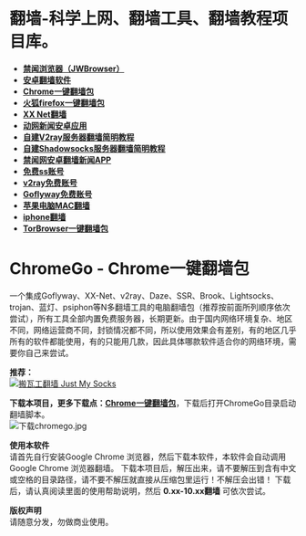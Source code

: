 # 翻墙-科学上网、翻墙工具、翻墙教程项目库。
<ul >
    <li class="Box-row">
          <strong><a class="d-block" href="https://github.com/bannedbook/fanqiang/wiki/%E5%AE%89%E5%8D%93%E7%BF%BB%E5%A2%99%E8%BD%AF%E4%BB%B6#JWBrowser">禁闻浏览器（JWBrowser）</a></strong>
        </li>
  <li class="Box-row">
          <strong><a class="d-block" href="https://github.com/bannedbook/fanqiang/wiki/%E5%AE%89%E5%8D%93%E7%BF%BB%E5%A2%99%E8%BD%AF%E4%BB%B6">安卓翻墙软件</a></strong>
        </li>  
        <li class="Box-row">
          <strong><a class="d-block" href="https://github.com/bannedbook/fanqiang/wiki/Chrome%E4%B8%80%E9%94%AE%E7%BF%BB%E5%A2%99%E5%8C%85">Chrome一键翻墙包</a></strong>
        </li>        
        <li class="Box-row">
          <strong><a class="d-block" href="https://github.com/bannedbook/fanqiang/wiki/%E7%81%AB%E7%8B%90firefox%E4%B8%80%E9%94%AE%E7%BF%BB%E5%A2%99%E5%8C%85">火狐firefox一键翻墙包</a></strong>
        </li>
        <li class="Box-row">
          <strong><a class="d-block" href="https://github.com/bannedbook/fanqiang/wiki/XX-Net%E7%BF%BB%E5%A2%99">XX Net翻墙</a></strong>
        </li>
        <li class="Box-row">
          <strong><a class="d-block" href="https://github.com/bannedbook/fanqiang/wiki/%E5%8A%A8%E6%80%81%E7%BD%91%E6%96%B0%E9%97%BB-%E5%8A%A8%E6%80%81%E7%BD%91%E7%BF%BB%E5%A2%99-%E5%AE%89%E5%8D%93%E5%BA%94%E7%94%A8">动网新闻安卓应用</a></strong>
        </li> 
  <li class="Box-row">
          <strong><a class="d-block" href="https://github.com/bannedbook/fanqiang/blob/master/v2ss/%E8%87%AA%E5%BB%BAV2ray%E6%9C%8D%E5%8A%A1%E5%99%A8%E7%AE%80%E6%98%8E%E6%95%99%E7%A8%8B.md">自建V2ray服务器翻墙简明教程</a></strong>
        </li>
      <li class="Box-row">
          <strong><a class="d-block" href="https://github.com/bannedbook/fanqiang/blob/master/v2ss/%E8%87%AA%E5%BB%BAShadowsocks%E6%9C%8D%E5%8A%A1%E5%99%A8%E7%AE%80%E6%98%8E%E6%95%99%E7%A8%8B.md">自建Shadowsocks服务器翻墙简明教程</a></strong>
        </li>
  <li class="Box-row">
          <strong><a class="d-block" href="https://github.com/bannedbook/fanqiang/wiki/%E7%A6%81%E9%97%BB%E7%BD%91%E5%AE%89%E5%8D%93%E7%BF%BB%E5%A2%99%E6%96%B0%E9%97%BBAPP">禁闻网安卓翻墙新闻APP</a></strong>
        </li>
  <li class="Box-row">
          <strong><a class="d-block" href="https://github.com/bannedbook/fanqiang/wiki/%E5%85%8D%E8%B4%B9ss%E8%B4%A6%E5%8F%B7">免费ss账号</a></strong>
        </li>  
          <li class="Box-row">
          <strong><a class="d-block" href="https://github.com/bannedbook/fanqiang/wiki/v2ray%E5%85%8D%E8%B4%B9%E8%B4%A6%E5%8F%B7">v2ray免费账号</a></strong>
        </li>
        <li class="Box-row">
          <strong><a class="d-block" href="https://github.com/bannedbook/fanqiang/wiki/Goflyway%E5%85%8D%E8%B4%B9%E8%B4%A6%E5%8F%B7">Goflyway免费账号</a></strong>
        </li>
          <li class="Box-row">
          <strong><a class="d-block" href="https://github.com/bannedbook/fanqiang/wiki/%E8%8B%B9%E6%9E%9C%E7%94%B5%E8%84%91MAC%E7%BF%BB%E5%A2%99">苹果电脑MAC翻墙</a></strong>
        </li>
        <li class="Box-row">
          <strong><a class="d-block" href="https://github.com/bannedbook/fanqiang/wiki/iphone%E7%BF%BB%E5%A2%99">iphone翻墙</a></strong>
        </li>
        <li class="Box-row">
          <strong><a class="d-block" href="https://github.com/bannedbook/fanqiang/wiki/TorBrowser%E4%B8%80%E9%94%AE%E7%BF%BB%E5%A2%99%E5%8C%85">TorBrowser一键翻墙包</a></strong>
  </li>
</ul>

# ChromeGo - Chrome一键翻墙包

一个集成Goflyway、XX-Net、v2ray、Daze、SSR、Brook、Lightsocks、trojan、蓝灯、psiphon等N多翻墙工具的电脑翻墙包（推荐按前面所列顺序依次尝试），所有工具全部内置免费服务器，长期更新。由于国内网络环境复杂、地区不同，网络运营商不同，封锁情况都不同，所以使用效果会有差别，有的地区几乎所有的软件都能使用，有的只能用几款，因此具体哪款软件适合你的网络环境，需要你自己来尝试。

<b>推荐：</b><br>
<a href="https://github.com/miuanan/justmysocks/blob/master/README.md"><img src="https://raw.githubusercontent.com/killgcd/justmysocks/master/images/bwgss.jpg" alt="搬瓦工翻墙 Just My Socks"></a>

<b>下载本项目，更多下载点：<a class="d-block" href="https://github.com/bannedbook/fanqiang/wiki/Chrome%E4%B8%80%E9%94%AE%E7%BF%BB%E5%A2%99%E5%8C%85">Chrome一键翻墙包</a></b>，下载后打开ChromeGo目录启动翻墙脚本。<br>
<img src="https://github.com/killgcd/chromego/blob/master/%E4%B8%8B%E8%BD%BDchromego.jpg?raw=true" alt="下载chromego.jpg">

<b>使用本软件</b><br>
请首先自行安装Google Chrome 浏览器，然后下载本软件，本软件会自动调用Google Chrome 浏览器翻墙。
下载本项目后，解压出来，请不要解压到含有中文或空格的目录路径，请不要不解压就直接从压缩包里运行！不解压会出错！ 
下载后，请认真阅读里面的使用帮助说明，然后  <b>0.xx-10.xx翻墙</b> 可依次尝试。

<b>版权声明</b><br>
请随意分发，勿做商业使用。
